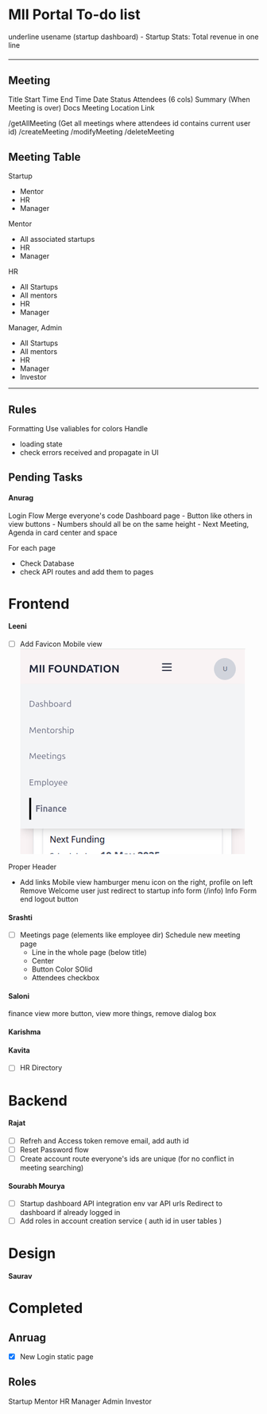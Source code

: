 # MII Portal To-do list

underline usename (startup dashboard)
            - Startup Stats: Total revenue in one line

#### 

----
## Meeting

Title
Start Time
End Time
Date 
Status
Attendees (6 cols)
Summary (When Meeting is over)
Docs
Meeting
Location
Link

/getAllMeeting (Get all meetings where attendees id contains current user id)
/createMeeting
/modifyMeeting
/deleteMeeting

## Meeting  Table

Startup
- Mentor
- HR 
- Manager

Mentor 
- All associated startups 
- HR 
- Manager

HR
- All Startups 
- All mentors 
- HR 
- Manager

Manager, Admin 
- All Startups 
- All mentors 
- HR 
- Manager
- Investor

----

## Rules

Formatting
Use valiables for colors
Handle 
- loading state
- check errors received and propagate in UI


## Pending Tasks

#### Anurag 
Login Flow
Merge everyone's code 
Dashboard page
    - Button like others in view buttons
    - Numbers should all be on the same height
    - Next Meeting, Agenda in card center and space 

For each page 
- Check Database
- check API routes and add them to pages

# Frontend 

#### Leeni 
- [ ] Add Favicon
Mobile view
![](./header.png)

Proper Header
- Add links
Mobile view hamburger menu icon on the right, profile on left
Remove Welcome user just redirect to startup info form (/info)
Info Form end logout button

#### Srashti
- [ ] Meetings page (elements like employee dir)
Schedule new meeting page
    - Line in the whole page (below title) 
    - Center
    - Button Color SOlid
    - Attendees checkbox


#### Saloni
finance
view more button, view more things, remove dialog box

#### Karishma

#### Kavita
- [ ] HR Directory

# Backend

#### Rajat

- [ ] Refreh and Access token remove email, add auth id
- [ ] Reset Password flow 
- [ ] Create account route everyone's ids are unique (for no conflict in meeting searching)

#### Sourabh Mourya

- [ ] Startup dashboard API integration
env var API urls
Redirect to dashboard if already logged in
- [ ] Add roles in account creation service ( auth id in user tables )

# Design

#### Saurav


# Completed

## Anruag
- [x] New Login static page


## Roles

Startup
Mentor 
HR
Manager
Admin 
Investor

